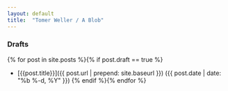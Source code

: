 ```yaml
---
layout: default
title:  "Tomer Weller / A Blob"
---
```


<H3>Drafts</H3>

{% for post in site.posts %}{% if post.draft == true %}
- [{{post.title}}]({{ post.url | prepend: site.baseurl }}) ({{ post.date | date: "%b %-d, %Y" }}) {% endif %}{% endfor %} 